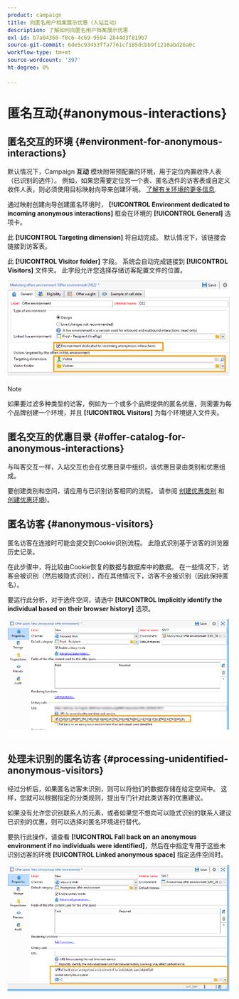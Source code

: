 ```yaml
---
product: campaign
title: 向匿名用户档案展示优惠（入站互动）
description: 了解如何向匿名用户档案展示优惠
exl-id: b7a04360-f8c6-4c69-9594-2b44d3f819b7
source-git-commit: 6de5c93453ffa7761cf185dcbb9f1210abd26a0c
workflow-type: tm+mt
source-wordcount: '397'
ht-degree: 0%

---
```


# 匿名互动{#anonymous-interactions}

## 匿名交互的环境 {#environment-for-anonymous-interactions}

默认情况下，Campaign **互动** 模块附带预配置的环境，用于定位内置收件人表（已识别的选件）。 例如，如果您需要定位另一个表、匿名选件的访客表或自定义收件人表，则必须使用目标映射向导来创建环境。 [了解有关环境的更多信息](interaction-env.md).

通过映射创建向导创建匿名环境时， **[!UICONTROL Environment dedicated to incoming anonymous interactions]** 框会在环境的 **[!UICONTROL General]** 选项卡。

此 **[!UICONTROL Targeting dimension]** 将自动完成。 默认情况下，该链接会链接到访客表。

此 **[!UICONTROL Visitor folder]** 字段。 系统会自动完成链接到 **[!UICONTROL Visitors]** 文件夹。 此字段允许您选择存储访客配置文件的位置。

![](assets/anonymous_environment_option.png)

>[!NOTE]
>
>如果要过滤多种类型的访客，例如为一个或多个品牌提供的匿名优惠，则需要为每个品牌创建一个环境，并且 **[!UICONTROL Visitors]** 为每个环境键入文件夹。

## 匿名交互的优惠目录 {#offer-catalog-for-anonymous-interactions}

与叫客交互一样，入站交互也会在优惠目录中组织，该优惠目录由类别和优惠组成。

要创建类别和空间，请应用与已识别访客相同的流程。 请参阅 [创建优惠类别](interaction-offer-catalog.md#creating-offer-categories) 和 [创建优惠环境](interaction-env.md#creating-an-offer-environment))。

## 匿名访客 {#anonymous-visitors}

匿名访客在连接时可能会提交到Cookie识别流程。 此隐式识别基于访客的浏览器历史记录。

在此步骤中，将比较由Cookie恢复的数据与数据库中的数据。 在一些情况下，访客会被识别（然后被隐式识别），而在其他情况下，访客不会被识别（因此保持匿名）。

要运行此分析，对于选件空间，请选中 **[!UICONTROL Implicitly identify the individual based on their browser history]** 选项。

![](assets/identification_anonymous_visitors.png)

## 处理未识别的匿名访客 {#processing-unidentified-anonymous-visitors}

经过分析后，如果匿名访客未识别，则可以将他们的数据存储在给定空间中。 这样，您就可以根据指定的分类规则，提出专门针对此类访客的优惠建议。

如果没有允许您识别联系人的元素，或者如果您不想向可以隐式识别的联系人建议已识别的优惠，则可以选择对匿名环境进行替代。

要执行此操作，请查看 **[!UICONTROL Fall back on an anonymous environment if no individuals were identified]**，然后在中指定专用于这些未识别访客的环境 **[!UICONTROL Linked anonymous space]** 指定选件空间时。

![](assets/anonymous_to_anonymous_environment.png)
